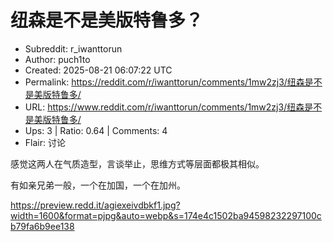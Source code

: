 # 纽森是不是美版特鲁多？

- Subreddit: r_iwanttorun
- Author: puch1to
- Created: 2025-08-21 06:07:22 UTC
- Permalink: https://reddit.com/r/iwanttorun/comments/1mw2zj3/纽森是不是美版特鲁多/
- URL: https://www.reddit.com/r/iwanttorun/comments/1mw2zj3/纽森是不是美版特鲁多/
- Ups: 3 | Ratio: 0.64 | Comments: 4
- Flair: 讨论


感觉这两人在气质造型，言谈举止，思维方式等层面都极其相似。

有如亲兄弟一般，一个在加国，一个在加州。

<https://preview.redd.it/agiexeivdbkf1.jpg?width=1600&format=pjpg&auto=webp&s=174e4c1502ba94598232297100cb79fa6b9ee138>

